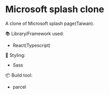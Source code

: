 # Microsoft splash clone
A clone of Microsoft splash page(Taiwan).

📚 Library/Framework used:
- React(Typescript)

🎨 Styling:
- Sass

📦 Build tool:
- parcel
